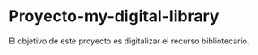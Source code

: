 # Proyecto-my-digital-library
El objetivo de este proyecto es digitalizar el recurso bibliotecario.
